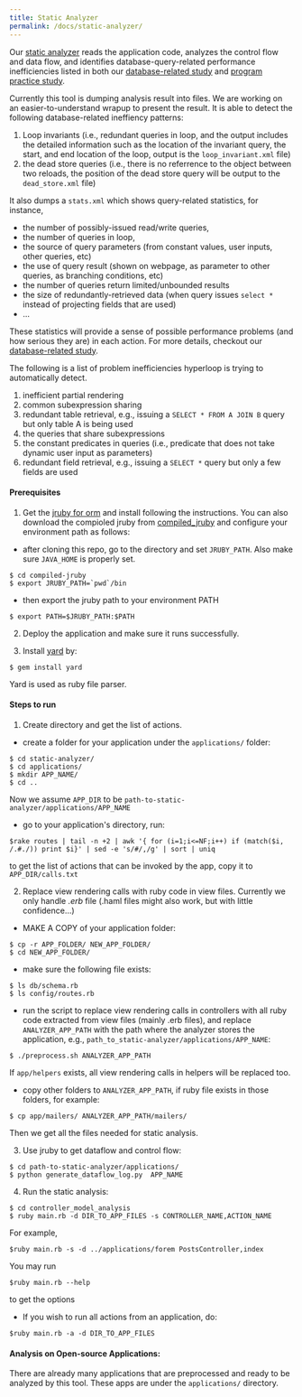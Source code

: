 ```yaml
---
title: Static Analyzer
permalink: /docs/static-analyzer/
---
```


Our [static analyzer](https://github.com/hyperloop-rails/static-analyzer)
reads the application code,
analyzes the control flow and data flow, and identifies database-query-related
performance inefficiencies listed in both our [database-related study](../../study_db.pdf)
and [program practice study](../../220-HowNotStructure.pdf).

Currently this tool is dumping analysis result into files. We are working
on an easier-to-understand wrapup to present the result.
It is able to detect the following database-related ineffiency patterns:

1. Loop invariants (i.e., redundant queries in loop, and the output includes the detailed information such as the location of the invariant query, the start, and end location of the loop, output is the `loop_invariant.xml` file)
2. the dead store queries (i.e., there is no referrence to the object between two reloads, the position of the dead store query will be output to the `dead_store.xml` file)

It also dumps a `stats.xml` which shows query-related statistics, for instance, 
+ the number of possibly-issued read/write queries, 
+ the number of queries in loop, 
+ the source of query parameters (from constant values, user inputs, other queries, etc)
+ the use of query result (shown on webpage, as parameter to other queries, as branching conditions, etc)
+ the number of queries return limited/unbounded results
+ the size of redundantly-retrieved data (when query issues `select *` instead of projecting fields that are used)
+ ...

These statistics will provide a sense of possible performance problems (and how serious they are) in each action. For more details, checkout our [database-related study](../../study_db.pdf).

The following is a list of problem inefficiencies hyperloop is trying to automatically detect.

1. inefficient partial rendering
2. common subexpression sharing
3. redundant table retrieval, e.g., issuing a `SELECT * FROM A JOIN B` query but only table A is being used
4. the queries that share subexpressions
5. the constant predicates in queries (i.e., predicate that does not take dynamic user input as parameters)
6. redundant field retrieval, e.g., issuing a `SELECT *` query but only a few fields are used

#### Prerequisites

1. Get the [jruby for orm](https://github.com/congy/jruby_for_orm) and install following the instructions. You can also download the compioled jruby from [compiled_jruby](https://github.com/hyperloop-rails/compiled-jruby) and configure your environment path as follows:

* after cloning this repo, go to the directory and set `JRUBY_PATH`. Also make sure `JAVA_HOME` is properly set.
```
$ cd compiled-jruby
$ export JRUBY_PATH=`pwd`/bin
```

* then export the jruby path to your environment PATH
```
$ export PATH=$JRUBY_PATH:$PATH
```

2. Deploy the application and make sure it runs successfully.

3. Install [yard](https://github.com/lsegal/yard.git) by:
```
$ gem install yard
```
Yard is used as ruby file parser.


#### Steps to run

1. Create directory and get the list of actions.

* create a folder for your application under the `applications/` folder:
```
$ cd static-analyzer/
$ cd applications/
$ mkdir APP_NAME/
$ cd ..
```
Now we assume `APP_DIR` to be `path-to-static-analyzer/applications/APP_NAME`

* go to your application's directory, run:
```
$rake routes | tail -n +2 | awk '{ for (i=1;i<=NF;i++) if (match($i, /.#./)) print $i}' | sed -e 's/#/,/g' | sort | uniq
```
to get the list of actions that can be invoked by the app, copy it to `APP_DIR/calls.txt`


2. Replace view rendering calls with ruby code in view files.
Currently we only handle *.erb* file (.haml files might also work, but with little confidence...)

* MAKE A COPY of your application folder:
```
$ cp -r APP_FOLDER/ NEW_APP_FOLDER/
$ cd NEW_APP_FOLDER/
```

* make sure the following file exists:
```
$ ls db/schema.rb
$ ls config/routes.rb
```

* run the script to replace view rendering calls in controllers with all ruby code extracted from view files (mainly .erb files), and replace `ANALYZER_APP_PATH` with the path where the analyzer stores the application, e.g., `path_to_static-analyzer/applications/APP_NAME`:
```
$ ./preprocess.sh ANALYZER_APP_PATH
```

If `app/helpers` exists, all view rendering calls in helpers will be replaced too.

* copy other folders to `ANALYZER_APP_PATH`, if ruby file exists in those folders, for example:
```
$ cp app/mailers/ ANALYZER_APP_PATH/mailers/
```

Then we get all the files needed for static analysis.


3. Use jruby to get dataflow and control flow: 
```
$ cd path-to-static-analyzer/applications/
$ python generate_dataflow_log.py  APP_NAME
```

4. Run the static analysis:
```
$ cd controller_model_analysis
$ ruby main.rb -d DIR_TO_APP_FILES -s CONTROLLER_NAME,ACTION_NAME
```

For example,
```
$ruby main.rb -s -d ../applications/forem PostsController,index
```

You may run
```
$ruby main.rb --help
```
to get the options


* If you wish to run all actions from an application, do:
```
$ruby main.rb -a -d DIR_TO_APP_FILES
```

#### Analysis on Open-source Applications:

There are already many applications that are preprocessed and ready to be analyzed by this tool. 
These apps are under the `applications/` directory.


